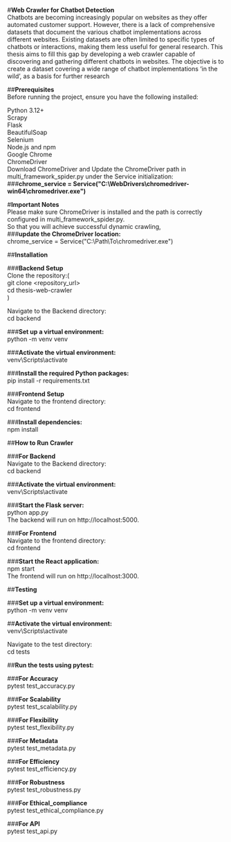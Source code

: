 #**Web Crawler for Chatbot Detection**<br>
Chatbots are becoming increasingly popular on websites as they offer automated customer support. However, there is a lack of comprehensive datasets that document the various chatbot implementations across different websites. Existing datasets are often limited to specific types of chatbots or interactions, making them less useful for general research. This thesis aims to fill this gap by developing a web crawler capable of discovering and gathering different chatbots in websites. The objective is to create a dataset covering a wide range of chatbot implementations ‘in the wild’, as a basis for further research

##**Prerequisites**<br>
Before running the project, ensure you have the following installed:<br>

Python 3.12+<br>
Scrapy<br>
Flask<br>
BeautifulSoap<br>
Selenium<br>
Node.js and npm<br>
Google Chrome<br>
ChromeDriver<br>
Download ChromeDriver and Update the ChromeDriver path in multi_framework_spider.py under the Service initialization:<br>
###**chrome_service = Service("C:\\WebDrivers\\chromedriver-win64\\chromedriver.exe")**<br>

#**Important Notes**<br>
Please make sure ChromeDriver is installed and the path is correctly configured in multi_framework_spider.py.<br>
So that you will achieve successful dynamic crawling, <br>
###**update the ChromeDriver location:**<br>
chrome_service = Service("C:\\Path\\To\\chromedriver.exe")<br>

##**Installation**<br>

###**Backend Setup**<br>
Clone the repository:(<br>
    git clone <repository_url><br>
    cd thesis-web-crawler<br>
)<br>

Navigate to the Backend directory:<br>
cd backend<br>

###**Set up a virtual environment:**<br>
python -m venv venv<br>

###**Activate the virtual environment:**<br>
venv\Scripts\activate<br>

###**Install the required Python packages:**<br>
pip install -r requirements.txt<br>

###**Frontend Setup**<br>
Navigate to the frontend directory:<br>
cd frontend<br>

###**Install dependencies:**<br>
npm install<br>

##**How to Run Crawler**<br>

###**For Backend**<br>
Navigate to the Backend directory:<br>
cd backend<br>

###**Activate the virtual environment:**<br>
venv\Scripts\activate<br>

###**Start the Flask server:**<br>
python app.py<br>
The backend will run on http://localhost:5000.<br>

###**For Frontend**<br>
Navigate to the frontend directory:<br>
cd frontend<br>

###**Start the React application:**<br>
npm start<br>
The frontend will run on http://localhost:3000.<br>

##**Testing**<br>

###**Set up a virtual environment:**<br>
python -m venv venv<br>

##**Activate the virtual environment:**<br>
venv\Scripts\activate<br>

Navigate to the test directory:<br>
cd tests<br>

##**Run the tests using pytest:**<br>

###**For Accuracy**<br>
pytest test_accuracy.py<br>

###**For Scalability**<br>
pytest test_scalability.py<br>

###**For Flexibility**<br>
pytest test_flexibility.py<br>

###**For Metadata**<br>
pytest test_metadata.py<br>

###**For Efficiency**<br>
pytest test_efficiency.py<br>

###**For Robustness**<br>
pytest test_robustness.py<br>

###**For Ethical_compliance**<br>
pytest test_ethical_compliance.py<br>

###**For API**<br>
pytest test_api.py<br>